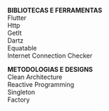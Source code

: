 <b>BIBLIOTECAS E FERRAMENTAS</b>
<br>
Flutter
<br>
Http
<br>
GetIt
<br>
Dartz
<br>
Equatable
<br>
Internet Connection Checker
<br>

<b>METODOLOGIAS E DESIGNS</b>
<br>
Clean Architecture
<br>
Reactive Programming
<br>
Singleton
<br>
Factory
<br>
